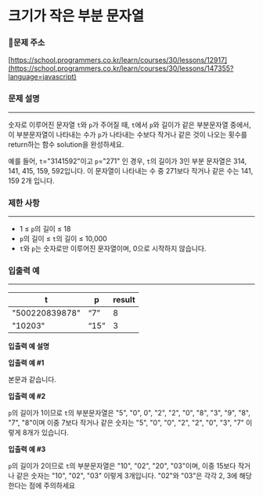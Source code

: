 # 크기가 작은 부분 문자열

### **🚩문제 주소**

[https://school.programmers.co.kr/learn/courses/30/lessons/12917](https://school.programmers.co.kr/learn/courses/30/lessons/147355?language=javascript)

### 문제 설명

---

숫자로 이루어진 문자열 `t`와 `p`가 주어질 때, `t`에서 `p`와 길이가 같은 부분문자열 중에서, 이 부분문자열이 나타내는 수가 `p`가 나타내는 수보다 작거나 같은 것이 나오는 횟수를 return하는 함수 solution을 완성하세요.

예를 들어, `t`="3141592"이고 `p`="271" 인 경우, `t`의 길이가 3인 부분 문자열은 314, 141, 415, 159, 592입니다. 이 문자열이 나타내는 수 중 271보다 작거나 같은 수는 141, 159 2개 입니다.

### **제한 사항**

---

- 1 ≤ `p`의 길이 ≤ 18
- `p`의 길이 ≤ `t`의 길이 ≤ 10,000
- `t`와 `p`는 숫자로만 이루어진 문자열이며, 0으로 시작하지 않습니다.

### **입출력 예**

---

| t              | p    | result |
| -------------- | ---- | ------ |
| "500220839878" | “7”  | 8      |
| "10203"        | “15” | 3      |

**입출력 예 설명**

**입출력 예 #1**

본문과 같습니다.

**입출력 예 #2**

`p`의 길이가 1이므로 `t`의 부분문자열은 "5", "0", 0", "2", "2", "0", "8", "3", "9", "8", "7", "8"이며 이중 7보다 작거나 같은 숫자는 "5", "0", "0", "2", "2", "0", "3", "7" 이렇게 8개가 있습니다.

**입출력 예 #3**

`p`의 길이가 2이므로 `t`의 부분문자열은 "10", "02", "20", "03"이며, 이중 15보다 작거나 같은 숫자는 "10", "02", "03" 이렇게 3개입니다. "02"와 "03"은 각각 2, 3에 해당한다는 점에 주의하세요